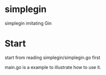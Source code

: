 # simplegin
simplegin imitating Gin

# Start
start from reading simplegin/simplegin.go first

main.go is a example to illustrate how to use it.